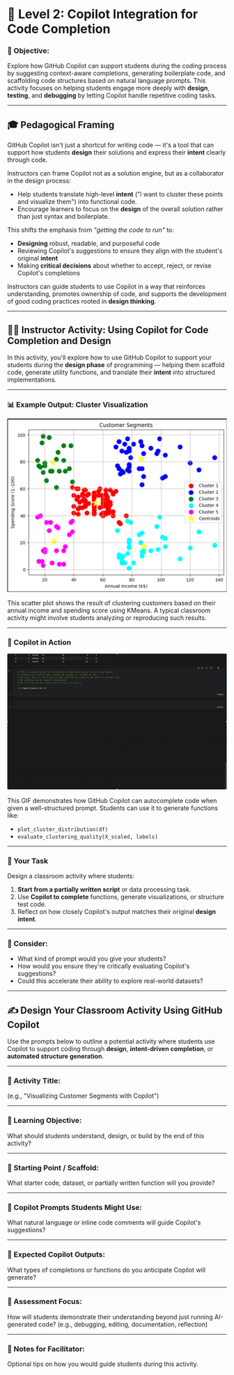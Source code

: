 # 🚀 Level 2: Copilot Integration for Code Completion

### 🎯 Objective:
Explore how GitHub Copilot can support students during the coding process by suggesting context-aware completions, generating boilerplate code, and scaffolding code structures based on natural language prompts. This activity focuses on helping students engage more deeply with **design**, **testing**, and **debugging** by letting Copilot handle repetitive coding tasks.

---

## 🎓 Pedagogical Framing

GitHub Copilot isn't just a shortcut for writing code — it's a tool that can support how students **design** their solutions and express their **intent** clearly through code.

Instructors can frame Copilot not as a solution engine, but as a collaborator in the design process:
- Help students translate high-level **intent** ("I want to cluster these points and visualize them") into functional code.
- Encourage learners to focus on the **design** of the overall solution rather than just syntax and boilerplate.

This shifts the emphasis from *"getting the code to run"* to:
- **Designing** robust, readable, and purposeful code
- Reviewing Copilot's suggestions to ensure they align with the student's original **intent**
- Making **critical decisions** about whether to accept, reject, or revise Copilot's completions

Instructors can guide students to use Copilot in a way that reinforces understanding, promotes ownership of code, and supports the development of good coding practices rooted in **design thinking**.

---

## 🧑‍🏫 Instructor Activity: Using Copilot for Code Completion and Design

In this activity, you'll explore how to use GitHub Copilot to support your students during the **design phase** of programming — helping them scaffold code, generate utility functions, and translate their **intent** into structured implementations.

---

### 📊 Example Output: Cluster Visualization

![Cluster Visualization](Cluster.jpeg)

This scatter plot shows the result of clustering customers based on their annual income and spending score using KMeans. A typical classroom activity might involve students analyzing or reproducing such results.

---

### 🤖 Copilot in Action

![Copilot Demo](copilot_intro.gif)

This GIF demonstrates how GitHub Copilot can autocomplete code when given a well-structured prompt. Students can use it to generate functions like:
- `plot_cluster_distribution(df)`
- `evaluate_clustering_quality(X_scaled, labels)`

---

### 🎯 Your Task

Design a classroom activity where students:
1. **Start from a partially written script** or data processing task.
2. Use **Copilot to complete** functions, generate visualizations, or structure test code.
3. Reflect on how closely Copilot's output matches their original **design intent**.

---

### 💬 Consider:
- What kind of prompt would you give your students?
- How would you ensure they're critically evaluating Copilot's suggestions?
- Could this accelerate their ability to explore real-world datasets?

---

## ✍️ Design Your Classroom Activity Using GitHub Copilot

Use the prompts below to outline a potential activity where students use Copilot to support coding through **design**, **intent-driven completion**, or **automated structure generation**.

---

### 📌 Activity Title:
(e.g., "Visualizing Customer Segments with Copilot")

---

### 🧠 Learning Objective:
What should students understand, design, or build by the end of this activity?

---

### 📂 Starting Point / Scaffold:
What starter code, dataset, or partially written function will you provide?

---

### 💬 Copilot Prompts Students Might Use:
What natural language or inline code comments will guide Copilot's suggestions?

---

### 🧪 Expected Copilot Outputs:
What types of completions or functions do you anticipate Copilot will generate?

---

### 🎯 Assessment Focus:
How will students demonstrate their understanding beyond just running AI-generated code?
(e.g., debugging, editing, documentation, reflection)

---

### 📣 Notes for Facilitator:
Optional tips on how you would guide students during this activity.
